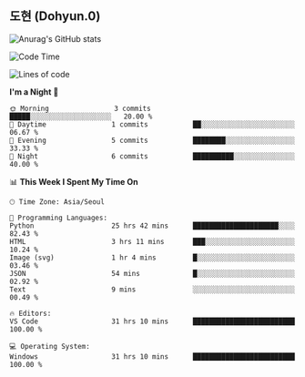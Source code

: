 ## 도현 (Dohyun.0)
![Anurag's GitHub stats](https://github-readme-stats.vercel.app/api?username=dohyun-0&theme=dark&show_icons=true)
<!--START_SECTION:waka-->
![Code Time](http://img.shields.io/badge/Code%20Time-141%20hrs%208%20mins-blue)

![Lines of code](https://img.shields.io/badge/From%20Hello%20World%20I%27ve%20Written-6.3%20thousand%20lines%20of%20code-blue)

**I'm a Night 🦉** 

```text
🌞 Morning                3 commits           █████░░░░░░░░░░░░░░░░░░░░   20.00 % 
🌆 Daytime                1 commits           ██░░░░░░░░░░░░░░░░░░░░░░░   06.67 % 
🌃 Evening                5 commits           ████████░░░░░░░░░░░░░░░░░   33.33 % 
🌙 Night                  6 commits           ██████████░░░░░░░░░░░░░░░   40.00 % 
```


📊 **This Week I Spent My Time On** 

```text
🕑︎ Time Zone: Asia/Seoul

💬 Programming Languages: 
Python                   25 hrs 42 mins      █████████████████████░░░░   82.43 % 
HTML                     3 hrs 11 mins       ███░░░░░░░░░░░░░░░░░░░░░░   10.24 % 
Image (svg)              1 hr 4 mins         █░░░░░░░░░░░░░░░░░░░░░░░░   03.46 % 
JSON                     54 mins             █░░░░░░░░░░░░░░░░░░░░░░░░   02.92 % 
Text                     9 mins              ░░░░░░░░░░░░░░░░░░░░░░░░░   00.49 % 

🔥 Editors: 
VS Code                  31 hrs 10 mins      █████████████████████████   100.00 % 

💻 Operating System: 
Windows                  31 hrs 10 mins      █████████████████████████   100.00 % 
```


<!--END_SECTION:waka-->
